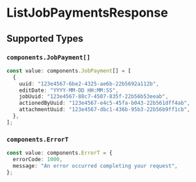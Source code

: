 # ListJobPaymentsResponse


## Supported Types

### `components.JobPayment[]`

```typescript
const value: components.JobPayment[] = [
  {
    uuid: "123e4567-6be2-4325-ae6b-22b5692a112b",
    editDate: "YYYY-MM-DD HH:MM:SS",
    jobUuid: "123e4567-88c7-4507-835f-22b56b53eeab",
    actionedByUuid: "123e4567-e4c5-45fa-b043-22b561dff4ab",
    attachmentUuid: "123e4567-dbc1-436b-95b3-22b56b9ff1cb",
  },
];
```

### `components.ErrorT`

```typescript
const value: components.ErrorT = {
  errorCode: 1000,
  message: "An error occurred completing your request",
};
```

